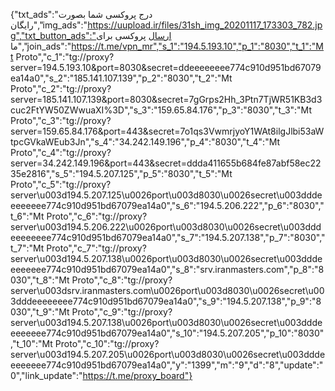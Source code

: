 {"txt_ads":"درج پروکسی شما بصورت رایگان","img_ads":"https://uupload.ir/files/31sh_img_20201117_173303_782.jpg","txt_button_ads":"ارسال پروکسی برای ما","join_ads":"https://t.me/vpn_mr","s_1":"194.5.193.10","p_1":"8030","t_1":"Mt Proto","c_1":"tg://proxy?server=194.5.193.10&port=8030&secret=ddeeeeeeee774c910d951bd67079ea14a0","s_2":"185.141.107.139","p_2":"8030","t_2":"Mt Proto","c_2":"tg://proxy?server=185.141.107.139&port=8030&secret=7gGrps2Hh_3Ptn7TjWR51KB3d3cuc2FtYW50ZWwuaXI%3D","s_3":"159.65.84.176","p_3":"8030","t_3":"Mt Proto","c_3":"tg://proxy?server=159.65.84.176&port=443&secret=7o1qs3VwmrjyoY1WAt8ilgJlbi53aWtpcGVkaWEub3Jn","s_4":"34.242.149.196","p_4":"8030","t_4":"Mt Proto","c_4":"tg://proxy?server=34.242.149.196&port=443&secret=ddda411655b684fe87abf58ec2235e2816","s_5":"194.5.207.125","p_5":"8030","t_5":"Mt Proto","c_5":"tg://proxy?server\u003d194.5.207.125\u0026port\u003d8030\u0026secret\u003dddeeeeeeee774c910d951bd67079ea14a0","s_6":"194.5.206.222","p_6":"8030","t_6":"Mt Proto","c_6":"tg://proxy?server\u003d194.5.206.222\u0026port\u003d8030\u0026secret\u003dddeeeeeeee774c910d951bd67079ea14a0","s_7":"194.5.207.138","p_7":"8030","t_7":"Mt Proto","c_7":"tg://proxy?server\u003d194.5.207.138\u0026port\u003d8030\u0026secret\u003dddeeeeeeee774c910d951bd67079ea14a0","s_8":"srv.iranmasters.com","p_8":"8030","t_8":"Mt Proto","c_8":"tg://proxy?server\u003dsrv.iranmasters.com\u0026port\u003d8030\u0026secret\u003dddeeeeeeee774c910d951bd67079ea14a0","s_9":"194.5.207.138","p_9":"8030","t_9":"Mt Proto","c_9":"tg://proxy?server\u003d194.5.207.138\u0026port\u003d8030\u0026secret\u003dddeeeeeeee774c910d951bd67079ea14a0","s_10":"194.5.207.205","p_10":"8030","t_10":"Mt Proto","c_10":"tg://proxy?server\u003d194.5.207.205\u0026port\u003d8030\u0026secret\u003dddeeeeeeee774c910d951bd67079ea14a0","y":"1399","m":"9","d":"8","update":"0","link_update":"https://t.me/proxy_board"}
